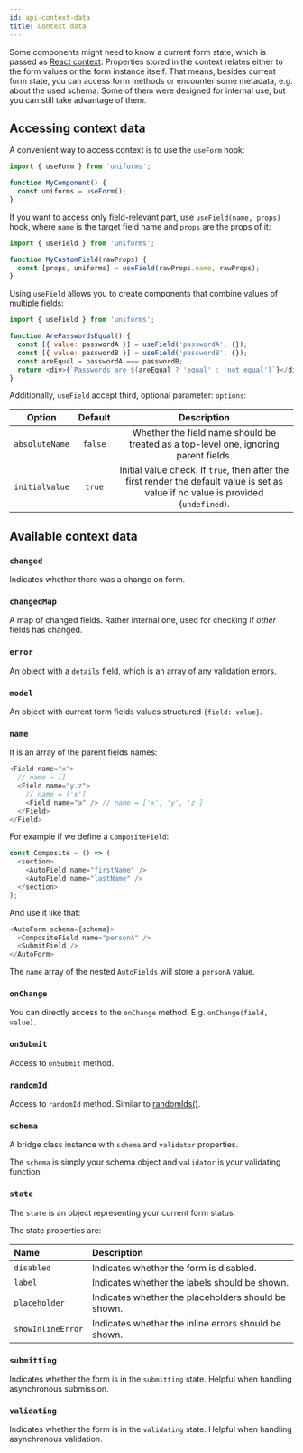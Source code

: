 ```yaml
---
id: api-context-data
title: Context data
---
```


Some components might need to know a current form state, which is passed as [React context](https://reactjs.org/docs/context.html).
Properties stored in the context relates either to the form values or the form instance itself.
That means, besides current form state, you can access form methods or encounter some metadata, e.g. about the used schema.
Some of them were designed for internal use, but you can still take advantage of them.

## Accessing context data

A convenient way to access context is to use the `useForm` hook:

```js
import { useForm } from 'uniforms';

function MyComponent() {
  const uniforms = useForm();
}
```

If you want to access only field-relevant part, use `useField(name, props)` hook, where `name` is the target field name and `props` are the props of it:

```js
import { useField } from 'uniforms';

function MyCustomField(rawProps) {
  const [props, uniforms] = useField(rawProps.name, rawProps);
}
```

Using `useField` allows you to create components that combine values of multiple fields:

```js
import { useField } from 'uniforms';

function ArePasswordsEqual() {
  const [{ value: passwordA }] = useField('passwordA', {});
  const [{ value: passwordB }] = useField('passwordB', {});
  const areEqual = passwordA === passwordB;
  return <div>{`Passwords are ${areEqual ? 'equal' : 'not equal'}`}</div>;
}
```

Additionally, `useField` accept third, optional parameter: `options`:

|     Option     | Default |                                                             Description                                                              |
| :------------: | :-----: | :----------------------------------------------------------------------------------------------------------------------------------: |
| `absoluteName` | `false` |                         Whether the field name should be treated as a top-level one, ignoring parent fields.                         |
| `initialValue` | `true`  | Initial value check. If `true`, then after the first render the default value is set as value if no value is provided (`undefined`). |

## Available context data

### `changed`

Indicates whether there was a change on form.

### `changedMap`

A map of changed fields. Rather internal one, used for checking if _other_ fields has changed.

### `error`

An object with a `details` field, which is an array of any validation errors.

### `model`

An object with current form fields values structured `{field: value}`.

### `name`

It is an array of the parent fields names:

```js
<Field name="x">
  // name = []
  <Field name="y.z">
    // name = ['x']
    <Field name="a" /> // name = ['x', 'y', 'z']
  </Field>
</Field>
```

For example if we define a `CompositeField`:

```js
const Composite = () => (
  <section>
    <AutoField name="firstName" />
    <AutoField name="lastName" />
  </section>
);
```

And use it like that:

```js
<AutoForm schema={schema}>
  <CompositeField name="personA" />
  <SubmitField />
</AutoForm>
```

The `name` array of the nested `AutoFields` will store a `personA` value.

### `onChange`

You can directly access to the `onChange` method. E.g. `onChange(field, value)`.

### `onSubmit`

Access to `onSubmit` method.

### `randomId`

Access to `randomId` method. Similar to [randomIds()](/docs/api-helpers#randomidsprefix).

### `schema`

A bridge class instance with `schema` and `validator` properties.

The `schema` is simply your schema object and `validator` is your validating function.

### `state`

The `state` is an object representing your current form status.

The state properties are:

| Name              | Description                                          |
| :---------------- | :--------------------------------------------------- |
| `disabled`        | Indicates whether the form is disabled.              |
| `label`           | Indicates whether the labels should be shown.        |
| `placeholder`     | Indicates whether the placeholders should be shown.  |
| `showInlineError` | Indicates whether the inline errors should be shown. |

### `submitting`

Indicates whether the form is in the `submitting` state. Helpful when handling asynchronous submission.

### `validating`

Indicates whether the form is in the `validating` state. Helpful when handling asynchronous validation.
